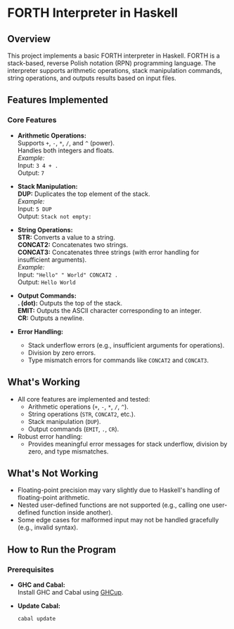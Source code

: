 # FORTH Interpreter in Haskell

## Overview

This project implements a basic FORTH interpreter in Haskell. FORTH is a stack-based, reverse Polish notation (RPN) programming language. The interpreter supports arithmetic operations, stack manipulation commands, string operations, and outputs results based on input files.

## Features Implemented

### Core Features

- **Arithmetic Operations:**  
  Supports `+`, `-`, `*`, `/`, and `^` (power).  
  Handles both integers and floats.  
  *Example:*  
  Input: `3 4 + .`  
  Output: `7`

- **Stack Manipulation:**  
  **DUP:** Duplicates the top element of the stack.  
  *Example:*  
  Input: `5 DUP`  
  Output: `Stack not empty:`

- **String Operations:**  
  **STR:** Converts a value to a string.  
  **CONCAT2:** Concatenates two strings.  
  **CONCAT3:** Concatenates three strings (with error handling for insufficient arguments).  
  *Example:*  
  Input: `"Hello" " World" CONCAT2 .`  
  Output: `Hello World`

- **Output Commands:**  
  **. (dot):** Outputs the top of the stack.  
  **EMIT:** Outputs the ASCII character corresponding to an integer.  
  **CR:** Outputs a newline.

- **Error Handling:**  
  - Stack underflow errors (e.g., insufficient arguments for operations).  
  - Division by zero errors.  
  - Type mismatch errors for commands like `CONCAT2` and `CONCAT3`.

## What's Working

- All core features are implemented and tested:
  - Arithmetic operations (`+`, `-`, `*`, `/`, `^`).
  - String operations (`STR`, `CONCAT2`, etc.).
  - Stack manipulation (`DUP`).
  - Output commands (`EMIT`, `.`, `CR`).
- Robust error handling:
  - Provides meaningful error messages for stack underflow, division by zero, and type mismatches.

## What's Not Working

- Floating-point precision may vary slightly due to Haskell's handling of floating-point arithmetic.
- Nested user-defined functions are not supported (e.g., calling one user-defined function inside another).
- Some edge cases for malformed input may not be handled gracefully (e.g., invalid syntax).

## How to Run the Program

### Prerequisites

- **GHC and Cabal:**  
  Install GHC and Cabal using [GHCup](https://www.haskell.org/ghcup/).

- **Update Cabal:**  
  ```bash
  cabal update
